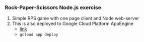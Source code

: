 ### Rock-Paper-Scissors Node.js exercise

1. Simple RPS game with one page client and Node web-server
2. This is also deployed to Google Cloud Platform AppEngine
   * [link](https://kps-61304.ew.r.appspot.com/ "https://kps-61304.ew.r.appspot.com/")
   * `gcloud app deploy`
